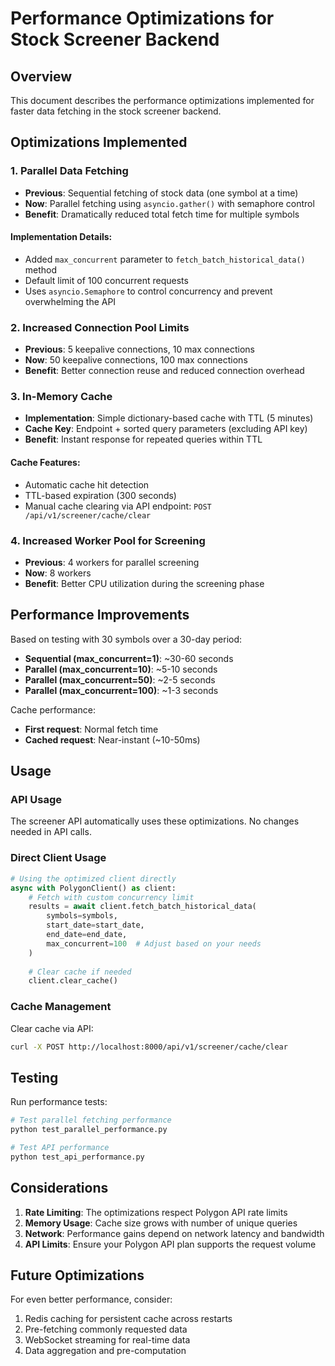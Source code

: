 # Performance Optimizations for Stock Screener Backend

## Overview

This document describes the performance optimizations implemented for faster data fetching in the stock screener backend.

## Optimizations Implemented

### 1. Parallel Data Fetching

- **Previous**: Sequential fetching of stock data (one symbol at a time)
- **Now**: Parallel fetching using `asyncio.gather()` with semaphore control
- **Benefit**: Dramatically reduced total fetch time for multiple symbols

#### Implementation Details:
- Added `max_concurrent` parameter to `fetch_batch_historical_data()` method
- Default limit of 100 concurrent requests
- Uses `asyncio.Semaphore` to control concurrency and prevent overwhelming the API

### 2. Increased Connection Pool Limits

- **Previous**: 5 keepalive connections, 10 max connections
- **Now**: 50 keepalive connections, 100 max connections
- **Benefit**: Better connection reuse and reduced connection overhead

### 3. In-Memory Cache

- **Implementation**: Simple dictionary-based cache with TTL (5 minutes)
- **Cache Key**: Endpoint + sorted query parameters (excluding API key)
- **Benefit**: Instant response for repeated queries within TTL

#### Cache Features:
- Automatic cache hit detection
- TTL-based expiration (300 seconds)
- Manual cache clearing via API endpoint: `POST /api/v1/screener/cache/clear`

### 4. Increased Worker Pool for Screening

- **Previous**: 4 workers for parallel screening
- **Now**: 8 workers
- **Benefit**: Better CPU utilization during the screening phase

## Performance Improvements

Based on testing with 30 symbols over a 30-day period:

- **Sequential (max_concurrent=1)**: ~30-60 seconds
- **Parallel (max_concurrent=10)**: ~5-10 seconds
- **Parallel (max_concurrent=50)**: ~2-5 seconds
- **Parallel (max_concurrent=100)**: ~1-3 seconds

Cache performance:
- **First request**: Normal fetch time
- **Cached request**: Near-instant (~10-50ms)

## Usage

### API Usage

The screener API automatically uses these optimizations. No changes needed in API calls.

### Direct Client Usage

```python
# Using the optimized client directly
async with PolygonClient() as client:
    # Fetch with custom concurrency limit
    results = await client.fetch_batch_historical_data(
        symbols=symbols,
        start_date=start_date,
        end_date=end_date,
        max_concurrent=100  # Adjust based on your needs
    )
    
    # Clear cache if needed
    client.clear_cache()
```

### Cache Management

Clear cache via API:
```bash
curl -X POST http://localhost:8000/api/v1/screener/cache/clear
```

## Testing

Run performance tests:
```bash
# Test parallel fetching performance
python test_parallel_performance.py

# Test API performance
python test_api_performance.py
```

## Considerations

1. **Rate Limiting**: The optimizations respect Polygon API rate limits
2. **Memory Usage**: Cache size grows with number of unique queries
3. **Network**: Performance gains depend on network latency and bandwidth
4. **API Limits**: Ensure your Polygon API plan supports the request volume

## Future Optimizations

For even better performance, consider:
1. Redis caching for persistent cache across restarts
2. Pre-fetching commonly requested data
3. WebSocket streaming for real-time data
4. Data aggregation and pre-computation